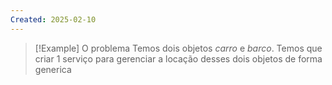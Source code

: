 ```yaml
---
Created: 2025-02-10
---
```


> [!Example] O problema
> Temos dois objetos *carro* e *barco*. Temos que criar 1 serviço para gerenciar a locação desses dois objetos de forma generica
